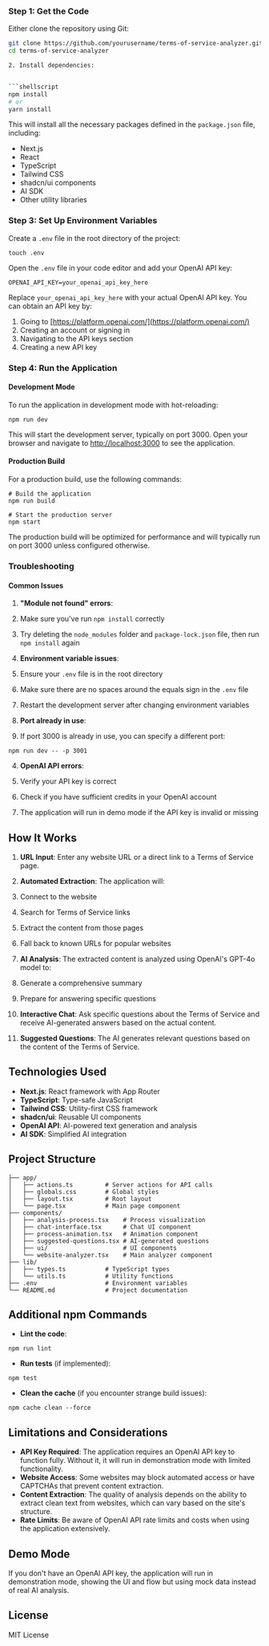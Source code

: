 ### Step 1: Get the Code

Either clone the repository using Git:

```bash
git clone https://github.com/yourusername/terms-of-service-analyzer.git
cd terms-of-service-analyzer

2. Install dependencies:


```shellscript
npm install
# or
yarn install
```

This will install all the necessary packages defined in the `package.json` file, including:

- Next.js
- React
- TypeScript
- Tailwind CSS
- shadcn/ui components
- AI SDK
- Other utility libraries


### Step 3: Set Up Environment Variables

Create a `.env` file in the root directory of the project:

```shellscript
touch .env
```

Open the `.env` file in your code editor and add your OpenAI API key:

```plaintext
OPENAI_API_KEY=your_openai_api_key_here
```

Replace `your_openai_api_key_here` with your actual OpenAI API key. You can obtain an API key by:

1. Going to [https://platform.openai.com/](https://platform.openai.com/)
2. Creating an account or signing in
3. Navigating to the API keys section
4. Creating a new API key


### Step 4: Run the Application

#### Development Mode

To run the application in development mode with hot-reloading:

```shellscript
npm run dev
```

This will start the development server, typically on port 3000. Open your browser and navigate to [http://localhost:3000](http://localhost:3000) to see the application.

#### Production Build

For a production build, use the following commands:

```shellscript
# Build the application
npm run build

# Start the production server
npm start
```

The production build will be optimized for performance and will typically run on port 3000 unless configured otherwise.

### Troubleshooting

#### Common Issues

1. **"Module not found" errors**:

1. Make sure you've run `npm install` correctly
2. Try deleting the `node_modules` folder and `package-lock.json` file, then run `npm install` again



2. **Environment variable issues**:

1. Ensure your `.env` file is in the root directory
2. Make sure there are no spaces around the equals sign in the `.env` file
3. Restart the development server after changing environment variables



3. **Port already in use**:

1. If port 3000 is already in use, you can specify a different port:

```shellscript
npm run dev -- -p 3001
```





4. **OpenAI API errors**:

1. Verify your API key is correct
2. Check if you have sufficient credits in your OpenAI account
3. The application will run in demo mode if the API key is invalid or missing





## How It Works

1. **URL Input**: Enter any website URL or a direct link to a Terms of Service page.
2. **Automated Extraction**: The application will:

1. Connect to the website
2. Search for Terms of Service links
3. Extract the content from those pages
4. Fall back to known URLs for popular websites



3. **AI Analysis**: The extracted content is analyzed using OpenAI's GPT-4o model to:

1. Generate a comprehensive summary
2. Prepare for answering specific questions



4. **Interactive Chat**: Ask specific questions about the Terms of Service and receive AI-generated answers based on the actual content.
5. **Suggested Questions**: The AI generates relevant questions based on the content of the Terms of Service.


## Technologies Used

- **Next.js**: React framework with App Router
- **TypeScript**: Type-safe JavaScript
- **Tailwind CSS**: Utility-first CSS framework
- **shadcn/ui**: Reusable UI components
- **OpenAI API**: AI-powered text generation and analysis
- **AI SDK**: Simplified AI integration


## Project Structure

```plaintext
├── app/
│   ├── actions.ts         # Server actions for API calls
│   ├── globals.css        # Global styles
│   ├── layout.tsx         # Root layout
│   └── page.tsx           # Main page component
├── components/
│   ├── analysis-process.tsx    # Process visualization
│   ├── chat-interface.tsx      # Chat UI component
│   ├── process-animation.tsx   # Animation component
│   ├── suggested-questions.tsx # AI-generated questions
│   ├── ui/                     # UI components
│   └── website-analyzer.tsx    # Main analyzer component
├── lib/
│   ├── types.ts           # TypeScript types
│   └── utils.ts           # Utility functions
├── .env                   # Environment variables
└── README.md              # Project documentation
```

## Additional npm Commands

- **Lint the code**:

```shellscript
npm run lint
```


- **Run tests** (if implemented):

```shellscript
npm test
```


- **Clean the cache** (if you encounter strange build issues):

```shellscript
npm cache clean --force
```




## Limitations and Considerations

- **API Key Required**: The application requires an OpenAI API key to function fully. Without it, it will run in demonstration mode with limited functionality.
- **Website Access**: Some websites may block automated access or have CAPTCHAs that prevent content extraction.
- **Content Extraction**: The quality of analysis depends on the ability to extract clean text from websites, which can vary based on the site's structure.
- **Rate Limits**: Be aware of OpenAI API rate limits and costs when using the application extensively.


## Demo Mode

If you don't have an OpenAI API key, the application will run in demonstration mode, showing the UI and flow but using mock data instead of real AI analysis.

## License

MIT License

```plaintext

```
